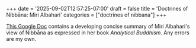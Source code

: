 +++
date = '2025-09-02T12:57:25-07:00'
draft = false
title = 'Doctrines of Nibbāna: Miri Albahari'
categories = ["doctrines of nibbana"]
+++

<a href="https://docs.google.com/document/d/1RmhGzv5Y1iWYzHhO5WdFg9prD2DwLKkNZUQuWjA5qog/edit?usp=sharing" target="_blank" rel="noopener noreferrer">This Google Doc</a> contains a developing concise summary of Miri Albahari's view of Nibbāna as expressed in her book <i>Analytical Buddhism</i>. Any errors are my own.
